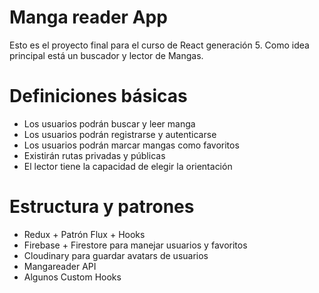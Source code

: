 # Manga reader App

Esto es el proyecto final para el curso de React generación 5.
Como idea principal está un buscador y lector de Mangas.

# Definiciones básicas

- Los usuarios podrán buscar y leer manga
- Los usuarios podrán registrarse y autenticarse
- Los usuarios podrán marcar mangas como favoritos
- Existirán rutas privadas y públicas
- El lector tiene la capacidad de elegir la orientación

# Estructura y patrones

- Redux + Patrón Flux + Hooks
- Firebase + Firestore para manejar usuarios y favoritos
- Cloudinary para guardar avatars de usuarios
- Mangareader API
- Algunos Custom Hooks